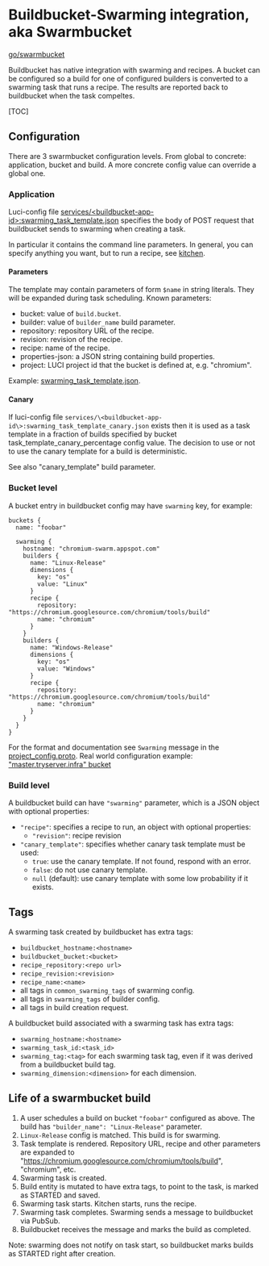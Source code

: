 # Buildbucket-Swarming integration, aka Swarmbucket

[go/swarmbucket]

Buildbucket has native integration with swarming and recipes.
A bucket can be configured so a build for one of configured builders is
converted to a swarming task that runs a recipe. The results are reported back
to buildbucket when the task compeltes.

[TOC]

## Configuration

There are 3 swarmbucket configuration levels.
From global to concrete: application, bucket and build.
A more concrete config value can override a global one.

### Application

Luci-config file
[services/\<buildbucket-app-id\>:swarming_task_template.json][swarming_task_template.json]
specifies the body of POST request that buildbucket sends to swarming when
creating a task.

In particular it contains the command line parameters.
In general, you can specify anything you want, but to run a recipe,
see [kitchen].

#### Parameters

The template may contain parameters of form `$name` in string literals.
They will be expanded during task scheduling. Known parameters:

* bucket: value of `build.bucket`.
* builder: value of `builder_name` build parameter.
* repository: repository URL of the recipe.
* revision: revision of the recipe.
* recipe: name of the recipe.
* properties-json: a JSON string containing build properties.
* project: LUCI project id that the bucket is defined at, e.g. "chromium".

Example: [swarming_task_template.json].


#### Canary

If luci-config file
`services/\<buildbucket-app-id\>:swarming_task_template_canary.json` exists
then it is used as a task template in a fraction of builds specified by bucket
task_template_canary_percentage config value. The decision to use or not to use
the canary template for a build is deterministic.

See also "canary_template" build parameter.

### Bucket level

A bucket entry in buildbucket config may have `swarming` key, for example:

    buckets {
      name: "foobar"

      swarming {
        hostname: "chromium-swarm.appspot.com"
        builders {
          name: "Linux-Release"
          dimensions {
            key: "os"
            value: "Linux"
          }
          recipe {
            repository: "https://chromium.googlesource.com/chromium/tools/build"
            name: "chromium"
          }
        }
        builders {
          name: "Windows-Release"
          dimensions {
            key: "os"
            value: "Windows"
          }
          recipe {
            repository: "https://chromium.googlesource.com/chromium/tools/build"
            name: "chromium"
          }
        }
      }
    }

For the format and documentation see `Swarming` message in the
[project_config.proto](../proto/project_config.proto).
Real world configuration example:
["master.tryserver.infra" bucket](https://chromium.googlesource.com/infra/infra/+/infra/config/cr-buildbucket.cfg)

### Build level

A buildbucket build can have `"swarming"` parameter, which is a JSON object with
optional properties:

* `"recipe"`: specifies a recipe to run, an object with optional properties:
  * `"revision"`: recipe revision
* `"canary_template"`: specifies whether canary task template must be used:
  * `true`: use the canary template. If not found, respond with an error.
  * `false`: do not use canary template.
  * `null` (default): use canary template with some low probability if it
    exists.
  
## Tags

A swarming task created by buildbucket has extra tags:

* `buildbucket_hostname:<hostname>`
* `buildbucket_bucket:<bucket>`
* `recipe_repository:<repo url>`
* `recipe_revision:<revision>`
* `recipe_name:<name>`
* all tags in `common_swarming_tags` of swarming config.
* all tags in `swarming_tags` of builder config.
* all tags in build creation request.

A buildbucket build associated with a swarming task has extra tags:

* `swarming_hostname:<hostname>`
* `swarming_task_id:<task_id>`
* `swarming_tag:<tag>` for each swarming task tag, even if it was derived from
  a buildbucket build tag.
* `swarming_dimension:<dimension>` for each dimension.

## Life of a swarmbucket build

1. A user schedules a build on bucket `"foobar"` configured as above.
   The build has `"builder_name": "Linux-Release"` parameter.
1. `Linux-Release` config is matched. This build is for swarming.
1. Task template is rendered. Repository URL, recipe and other parameters
   are expanded to "https://chromium.googlesource.com/chromium/tools/build",
   "chromium", etc.
1. Swarming task is created.
1. Build entity is mutated to have extra tags, to point to the task,
   is marked as STARTED and saved.
1. Swarming task starts. Kitchen starts, runs the recipe.
1. Swarming task completes. Swarming sends a message to buildbucket via PubSub.
1. Buildbucket receives the message and marks the build as completed.

Note: swarming does not notify on task start, so buildbucket marks builds as
STARTED right after creation.

[go/swarmbucket]: https://goto.google.com/swarmbucket
[kitchen]: https://chromium.googlesource.com/infra/infra/+/master/go/src/infra/tools/kitchen/
[isolate_kitchen.py]: https://github.com/luci/recipes-py/blob/master/go/cmd/kitchen/isolate_kitchen.py
[swarming_task_template.json]: https://chrome-internal.googlesource.com/infradata/config/+/master/configs/cr-buildbucket/swarming_task_template.json
